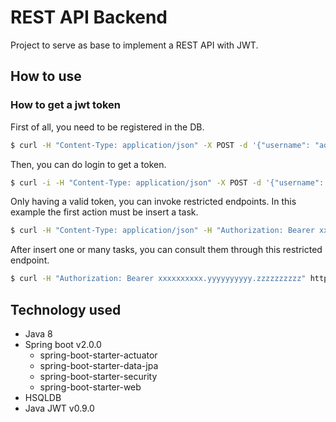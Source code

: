 # REST API Backend

Project to serve as base to implement a REST API with JWT.

## How to use
### How to get a jwt token
First of all, you need to be registered in the DB.
```sh
$ curl -H "Content-Type: application/json" -X POST -d '{"username": "admin", "password": "myAdminPassword"}' http://localhost:8080/user/sign-up
```

Then, you can do login to get a token.
```sh
$ curl -i -H "Content-Type: application/json" -X POST -d '{"username": "admin", "password": "myAdminPassword"}' http://localhost:8080/login
```

Only having a valid token, you can invoke restricted endpoints. In this example the first action must be insert a task.
```sh
$ curl -H "Content-Type: application/json" -H "Authorization: Bearer xxxxxxxxxx.yyyyyyyyyy.zzzzzzzzzz" -X POST -d '{"description": "Use JWT to send a valid request"}' http://localhost:8080/task
```

After insert one or many tasks, you can consult them through this restricted endpoint.
```sh
$ curl -H "Authorization: Bearer xxxxxxxxxx.yyyyyyyyyy.zzzzzzzzzz" http://localhost:8080/task
```

## Technology used
* Java 8
* Spring boot v2.0.0
    * spring-boot-starter-actuator
    * spring-boot-starter-data-jpa
    * spring-boot-starter-security
    * spring-boot-starter-web
* HSQLDB
* Java JWT v0.9.0